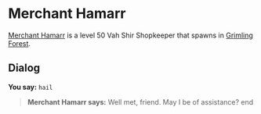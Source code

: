# Merchant Hamarr



[Merchant Hamarr](/npc/167195) is a level 50 Vah Shir Shopkeeper that spawns in [Grimling Forest](/zone/167).



## Dialog

**You say:** `hail`



>**Merchant Hamarr says:** Well met, friend. May I be of assistance?
end

